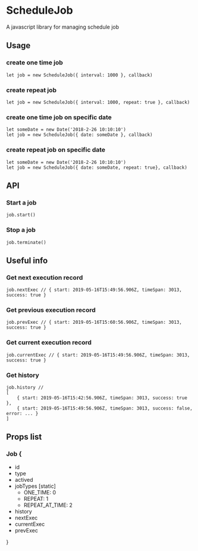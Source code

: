 # ScheduleJob
A javascript library for managing schedule job

##  Usage
### create one time job
```
let job = new ScheduleJob({ interval: 1000 }, callback)
```

### create repeat job
```
let job = new ScheduleJob({ interval: 1000, repeat: true }, callback)
```

### create one time job on specific date
```
let someDate = new Date('2018-2-26 10:10:10')
let job = new ScheduleJob({ date: someDate }, callback)
```


### create repeat job on specific date
```
let someDate = new Date('2018-2-26 10:10:10')
let job = new ScheduleJob({ date: someDate, repeat: true}, callback)
```

##  API

### Start a job
``` 
job.start()
```

### Stop a job
```
job.terminate()
```

## Useful info
### Get next execution record
```
job.nextExec // { start: 2019-05-16T15:49:56.906Z, timeSpan: 3013, success: true }
```

### Get previous execution record
```
job.prevExec // { start: 2019-05-16T15:60:56.906Z, timeSpan: 3013, success: true }
```

### Get current execution record
```
job.currentExec // { start: 2019-05-16T15:49:56.906Z, timeSpan: 3013, success: true }
```

### Get history
```
job.history // 
[
    { start: 2019-05-16T15:42:56.906Z, timeSpan: 3013, success: true }, 
    { start: 2019-05-16T15:49:56.906Z, timeSpan: 3013, success: false, error: ... }
]
```
##  Props list
### Job {

- id 
- type
- actived
- jobTypes [static]
  - ONE_TIME: 0
  - REPEAT: 1
  - REPEAT_AT_TIME: 2
- history
- nextExec
- currentExec
- prevExec

}